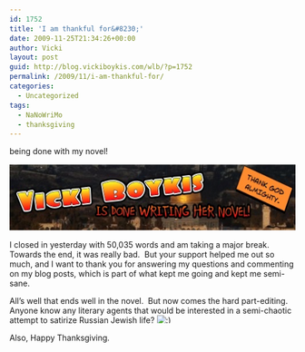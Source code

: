 ```yaml
---
id: 1752
title: 'I am thankful for&#8230;'
date: 2009-11-25T21:34:26+00:00
author: Vicki
layout: post
guid: http://blog.vickiboykis.com/wlb/?p=1752
permalink: /2009/11/i-am-thankful-for/
categories:
  - Uncategorized
tags:
  - NaNoWriMo
  - thanksgiving
---
```

being done with my novel!

[<img class="aligncenter size-full wp-image-1755" title="Page_1" src="https://raw.githubusercontent.com/veekaybee/wlb/gh-pages/assets/images/2009/11/Page_11.jpg" alt="Page_1" width="586" height="117" />](https://raw.githubusercontent.com/veekaybee/wlb/gh-pages/assets/images/2009/11/Page_11.jpg)

I closed in yesterday with 50,035 words and am taking a major break. Towards the end, it was really bad.  But your support helped me out so much, and I want to thank you for answering my questions and commenting on my blog posts, which is part of what kept me going and kept me semi-sane.

All&#8217;s well that ends well in the novel.  But now comes the hard part-editing.  Anyone know any literary agents that would be interested in a semi-chaotic attempt to satirize Russian Jewish life? <img src="http://blog.vickiboykis.com/wlb/wp-includes/images/smilies/simple-smile.png" alt=":)" class="wp-smiley" style="height: 1em; max-height: 1em;" />

Also, Happy Thanksgiving.